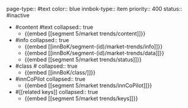 page-type:: #text
color:: blue
innbok-type:: item
priority:: 400
status:: #inactive

- #content #text
  collapsed:: true
	- {{embed [[segment 5/market trends/content]]}}
- #info
  collapsed:: true
	- {{embed [[innBoK/segment-(id)/market-trends/info]]}}
	- {{embed [[innBoK/segment-(id)/market-trends/data]]}}
	- {{embed [[segment 5/market trends/status]]}}
- #class #
  collapsed:: true
	- {{embed [[innBoK/class/]]}}
- #innCoPilot
  collapsed:: true
	- {{embed [[segment 5/market trends/innCoPilot]]}}
- #[[related keys]]
  collapsed:: true
	- {{embed [[segment 5/market trends/keys]]}}







